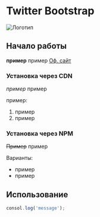 # Twitter Bootstrap

![Логотип](https://lim-english.com/uploads/images/all/online-courses/online-english.jpg)

## Начало работы

**пример** пример [Оф. сайт](https://github.com/AgarkovaMariya/remote-sample)

### Установка через CDN

*пример* пример

пример:
1. пример
1. пример

### Установка через NPM

~~Пример~~ пример

Варианты:
* пример
* пример

## Использование

```javascript
consol.log('message');
```